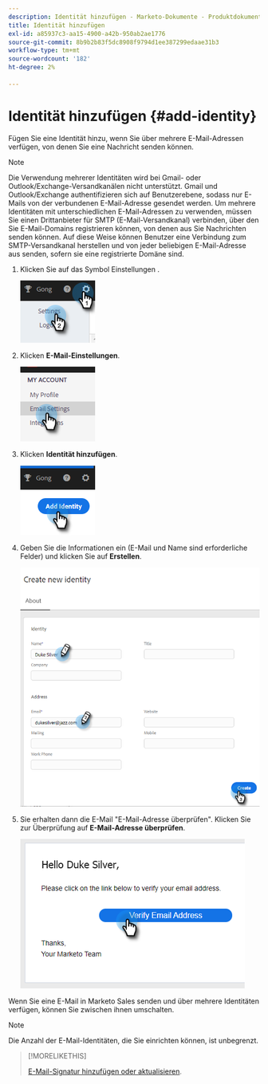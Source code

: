 ```yaml
---
description: Identität hinzufügen - Marketo-Dokumente - Produktdokumentation
title: Identität hinzufügen
exl-id: a85937c3-aa15-4900-a42b-950ab2ae1776
source-git-commit: 8b9b2b83f5dc8908f9794d1ee387299edaae31b3
workflow-type: tm+mt
source-wordcount: '182'
ht-degree: 2%

---
```


# Identität hinzufügen {#add-identity}

Fügen Sie eine Identität hinzu, wenn Sie über mehrere E-Mail-Adressen verfügen, von denen Sie eine Nachricht senden können.

>[!NOTE]
>
>Die Verwendung mehrerer Identitäten wird bei Gmail- oder Outlook/Exchange-Versandkanälen nicht unterstützt. Gmail und Outlook/Exchange authentifizieren sich auf Benutzerebene, sodass nur E-Mails von der verbundenen E-Mail-Adresse gesendet werden. Um mehrere Identitäten mit unterschiedlichen E-Mail-Adressen zu verwenden, müssen Sie einen Drittanbieter für SMTP (E-Mail-Versandkanal) verbinden, über den Sie E-Mail-Domains registrieren können, von denen aus Sie Nachrichten senden können. Auf diese Weise können Benutzer eine Verbindung zum SMTP-Versandkanal herstellen und von jeder beliebigen E-Mail-Adresse aus senden, sofern sie eine registrierte Domäne sind.

1. Klicken Sie auf das Symbol Einstellungen .

   ![](assets/add-identity-1.png)

1. Klicken **E-Mail-Einstellungen**.

   ![](assets/add-identity-2.png)

1. Klicken **Identität hinzufügen**.

   ![](assets/add-identity-3.png)

1. Geben Sie die Informationen ein (E-Mail und Name sind erforderliche Felder) und klicken Sie auf **Erstellen**.

   ![](assets/add-identity-4.png)

1. Sie erhalten dann die E-Mail &quot;E-Mail-Adresse überprüfen&quot;. Klicken Sie zur Überprüfung auf **E-Mail-Adresse überprüfen**.

   ![](assets/add-identity-5.png)

Wenn Sie eine E-Mail in Marketo Sales senden und über mehrere Identitäten verfügen, können Sie zwischen ihnen umschalten.

>[!NOTE]
>
>Die Anzahl der E-Mail-Identitäten, die Sie einrichten können, ist unbegrenzt.

>[!MORELIKETHIS]
>
>[E-Mail-Signatur hinzufügen oder aktualisieren](/help/marketo/product-docs/marketo-sales-insight/actions/getting-started/email-settings/add-or-update-your-email-signature.md).
